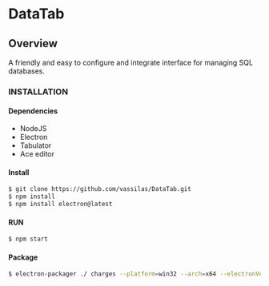 # DataTab

## Overview
A friendly and easy to configure and integrate interface for managing SQL databases.



### INSTALLATION
#### Dependencies
- NodeJS
- Electron
- Tabulator
- Ace editor

#### Install
```sh
$ git clone https://github.com/vassilas/DataTab.git
$ npm install
$ npm install electron@latest 
```

#### RUN
```sh
$ npm start
```

#### Package
```sh
$ electron-packager ./ charges --platform=win32 --arch=x64 --electronVersion=5.0.2 --overwrite
```